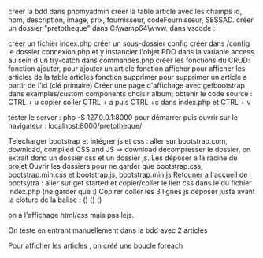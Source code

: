 créer la bdd dans phpmyadmin
créer la table article avec les champs id, nom, description, image, prix, fournisseur, codeFournisseur, SESSAD.
créer un dossier "pretotheque" dans C:\wamp64\www.
dans vscode :

créer un fichier index.php
créer un sous-dossier config
créer dans /config le dossier connexion.php et y instancier l'objet PDO dans la variable access au sein d'un try-catch
dans commandes.php créer les fonctions du CRUD:
    fonction ajouter, pour ajouter un article
    fonction afficher pour afficher les articles de la table articles
    fonction supprimer pour supprimer un article a partir de l'id (clé primaire)
Créer une page d'affichage avec getbootstrap
dans examples/custom components choisir album; obtenir le code source : CTRL + u
copier coller CTRL + a puis CTRL +c dans index.php et CTRL + v

tester le server : php -S 127.0.0.1:8000 pour démarrer  puis ouvrir sur le navigateur :
localhost:8000/pretotheque/


Telecharger bootstrap et intégrer js et css :
aller sur bootstrap.com, download, compiled CSS and JS -> download
décompresser le dossier, on extrait donc un dossier css et un dossier js. Les déposer a la racine du projet
Ouvrir les dossiers pour ne garder que bootstrap.css, bootstrap.min.css et bootstrap.js, bootstrap.min.js
Retouner a l'accueil de bootsytra : aller sur get started et copier/coller le lien css dans le <head> du fichier index.php
(ne garder que :<link rel="stylesheet" href="css/bootstrap.min.css" >)
Copirer coller les 3 lignes js deposer juste avant la cloture de la balise </body> :
(<script src="https://code.jquery.com/jquery-3.2.1.slim.min.js"></script>)
(<script src="https://cdn.jsdelivr.net/npm/popper.js@1.12.9/dist/umd/popper.min.js" ></script>)
(<script src="js/bootstrap.min.js"></script>)


on a l'affichage html/css mais pas lejs.

On teste en entrant manuellement dans la bdd avec 2 articles

Pour afficher les articles , on créé une boucle foreach
